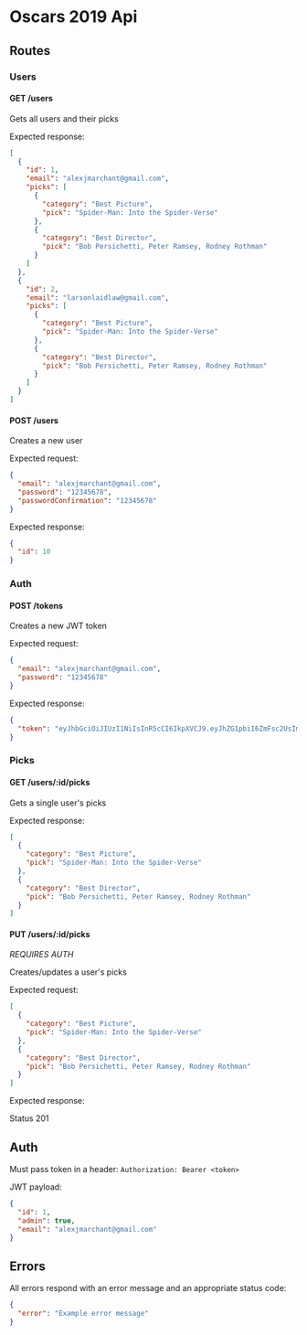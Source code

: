 # Oscars 2019 Api

## Routes

### Users

#### GET /users

Gets all users and their picks

Expected response:

```json
[
  {
    "id": 1,
    "email": "alexjmarchant@gmail.com",
    "picks": [
      {
        "category": "Best Picture",
        "pick": "Spider-Man: Into the Spider-Verse"
      },
      {
        "category": "Best Director",
        "pick": "Bob Persichetti, Peter Ramsey, Rodney Rothman"
      }
    ]
  },
  {
    "id": 2,
    "email": "larsonlaidlaw@gmail.com",
    "picks": [
      {
        "category": "Best Picture",
        "pick": "Spider-Man: Into the Spider-Verse"
      },
      {
        "category": "Best Director",
        "pick": "Bob Persichetti, Peter Ramsey, Rodney Rothman"
      }
    ]
  }
]
```

#### POST /users

Creates a new user

Expected request:

```json
{
  "email": "alexjmarchant@gmail.com",
  "password": "12345678",
  "passwordConfirmation": "12345678"
}
```

Expected response:

```json
{
  "id": 10
}
```

### Auth

#### POST /tokens

Creates a new JWT token

Expected request:

```json
{
  "email": "alexjmarchant@gmail.com",
  "password": "12345678"
}
```

Expected response:

```json
{
  "token": "eyJhbGciOiJIUzI1NiIsInR5cCI6IkpXVCJ9.eyJhZG1pbiI6ZmFsc2UsImVtYWlsIjoiYWxleGptYXJjaGFudEBnbWFpbC5jb20ifQ.lTKwBXQ09u7JEscdJLDMidHLYLOBvKym8Or7UWsJGXo"
}
```

### Picks

#### GET /users/:id/picks

Gets a single user's picks

Expected response:

```json
[
  {
    "category": "Best Picture",
    "pick": "Spider-Man: Into the Spider-Verse"
  },
  {
    "category": "Best Director",
    "pick": "Bob Persichetti, Peter Ramsey, Rodney Rothman"
  }
]
```

#### PUT /users/:id/picks

*REQUIRES AUTH*

Creates/updates a user's picks

Expected request:

```json
[
  {
    "category": "Best Picture",
    "pick": "Spider-Man: Into the Spider-Verse"
  },
  {
    "category": "Best Director",
    "pick": "Bob Persichetti, Peter Ramsey, Rodney Rothman"
  }
]
```

Expected response:

Status 201

## Auth

Must pass token in a header: `Authorization: Bearer <token>`

JWT payload:

```json
{
  "id": 1,
  "admin": true,
  "email": "alexjmarchant@gmail.com"
}
```

## Errors

All errors respond with an error message and an appropriate status code:

```json
{
  "error": "Example error message"
}
```
